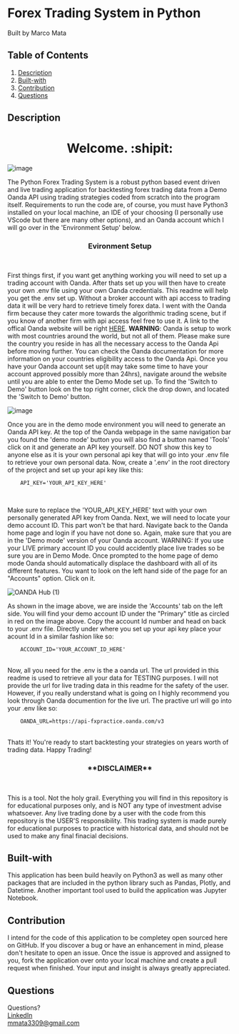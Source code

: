 # Forex Trading System in Python
Built by Marco Mata

## Table of Contents
1. [Description](#description)
2. [Built-with](#built-with)
3. [Contribution](#contribution)
5. [Questions](#questions)

## Description
<h1 align="center">Welcome. :shipit:</h1> 

![image](https://github.com/itsmarcotime/Forex_trading_system_in_Python/assets/101440634/f1491383-0ea3-4972-818a-ea4a7e5841d7)

<p>
    The Python Forex Trading System is a robust python based event driven and live trading application for backtesting forex trading data from a Demo Oanda API using trading strategies coded from scratch into the program itself. Requirements to run the code are, of course, you must have Python3 installed on your local machine, an IDE of your choosing (I personally use VScode but there are many other options), and an Oanda account which I will go over in the 'Environment Setup' below.
</p>

<h3 align="center">Evironment Setup</h3><br />

First things first, if you want get anything working you will need to set up a trading account with Oanda. After thats set up you will then have to create your own .env file using your own Oanda credentials. This readme will help you get the .env set up. Without a broker account with api access to trading data it will be very hard to retrieve timely forex data. I went with the Oanda firm because they cater more towards the algorithmic trading scene, but if you know of another firm with api access feel free to use it. A link to the offical Oanda website will be right <a href="https://help.oanda.com/us/en/home.htm#">HERE</a>. **WARNING**: Oanda is setup to work with most countries around the world, but not all of them. Please make sure the country you reside in has all the necessary access to the Oanda Api before moving further. You can check the Oanda documentation for more information on your countries eligibility access to the Oanda Api. Once you have your Oanda account set up(it may take some time to have your account approved possibly more than 24hrs), navigate around the website until you are able to enter the Demo Mode set up. To find the 'Switch to Demo' button look on the top right corner, click the drop down, and located the 'Switch to Demo' button.  


![image](https://github.com/itsmarcotime/Forex_trading_system_in_Python/assets/101440634/158e8a3a-df9d-43ae-8a53-6aaaa86ce7df)


Once you are in the demo mode environment you will need to generate an Oanda API key. At the top of the Oanda webpage in the same navigation bar you found the 'demo mode' button you will also find a button named 'Tools' click on it and generate an API key yourself. DO NOT show this key to anyone else as it is your own personal api key that will go into your .env file to retrieve your own personal data. Now, create a '.env' in the root directory of the project and set up your api key like this:

```
    API_KEY='YOUR_API_KEY_HERE'
```

<br />
<p>
    Make sure to replace the 'YOUR_API_KEY_HERE' text with your own personally generated API key from Oanda. Next, we will need to locate your demo account ID. This part won't be that hard. Navigate back to the Oanda home page and login if you have not done so. Again, make sure that you are in the 'Demo mode' version of your Oanda account. WARNING: If you use your LIVE primary account ID you could accidently place live trades so be sure you are in Demo Mode. Once prompted to the home page of demo mode Oanda should automatically displace the dashboard with all of its different features. You want to look on the left hand side of the page for an "Accounts" option. Click on it.
</p>

![OANDA Hub (1)](https://github.com/itsmarcotime/Forex_trading_system_in_Python/assets/101440634/fcc0dea8-3b89-4b1c-a731-4a3b0d547049)


As shown in the image above, we are inside the 'Accounts' tab on the left side. You will find your demo account ID under the "Primary" title as circled in red on the image above. Copy the account Id number and head on back to your .env file. Directly under where you set up your api key place your acount Id in a similar fashion like so:

```
    ACCOUNT_ID='YOUR_ACCOUNT_ID_HERE'
```

<br />
Now, all you need for the .env is the a oanda url. The url provided in this readme is used to retrieve all your data for TESTING purposes. I will not provide the url for live trading data in this readme for the safety of the user. However, if you really understand what is going on I highly recommend you look through Oanda documention for the live url. The practive url will go into your .env like so:

```
    OANDA_URL=https://api-fxpractice.oanda.com/v3
```

<br />
Thats it! You're ready to start backtesting your strategies on years worth of trading data. Happy Trading!

<h3 align="center">**DISCLAIMER**</h3><br />

This is a tool. Not the holy grail. Everything you will find in this repository is for educational purposes only, and is NOT any type of investment advise whatsoever. Any live trading done by a user with the code from this repository is the USER'S responsibility. This trading system is made purely for educational purposes to practice with historical data, and should not be used to make any final finacial decisions.

## Built-with
This application has been build heavily on Python3 as well as many other packages that are included in the python library such as Pandas, Plotly, and Datetime. Another important tool used to build the application was Jupyter Notebook. 

## Contribution
I intend for the code of this application to be completey open sourced here on GitHub. If you discover a bug or have an enhancement in mind, please don't hesitate to open an issue. Once the issue is approved and assigned to you, fork the application over onto your local machine and create a pull request when finished. Your input and insight is always greatly appreciated.

## Questions
Questions? <br /> 
<a href="https://www.linkedin.com/in/marco-mata-8165bb175/">LinkedIn</a><br />
mmata3309@gmail.com